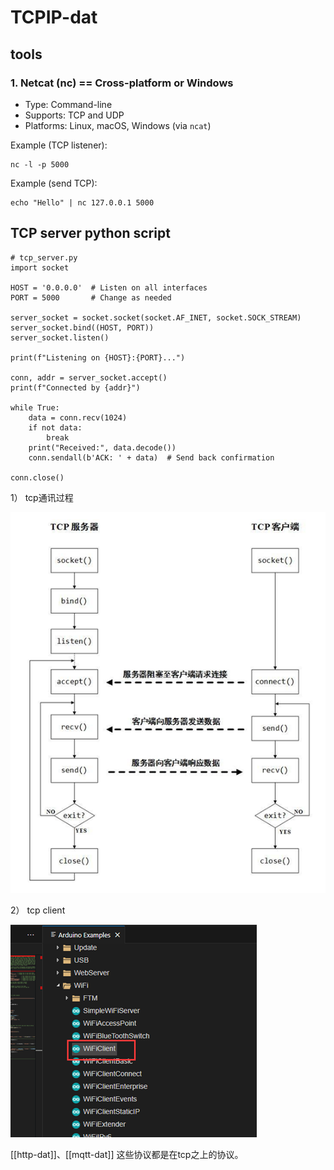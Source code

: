 
# TCPIP-dat


## tools 

### 1. Netcat (nc) == Cross-platform or Windows
- Type: Command-line
- Supports: TCP and UDP
- Platforms: Linux, macOS, Windows (via `ncat`)

Example (TCP listener):

    nc -l -p 5000

Example (send TCP):

    echo "Hello" | nc 127.0.0.1 5000

## TCP server python script 

    # tcp_server.py
    import socket

    HOST = '0.0.0.0'  # Listen on all interfaces
    PORT = 5000       # Change as needed

    server_socket = socket.socket(socket.AF_INET, socket.SOCK_STREAM)
    server_socket.bind((HOST, PORT))
    server_socket.listen()

    print(f"Listening on {HOST}:{PORT}...")

    conn, addr = server_socket.accept()
    print(f"Connected by {addr}")

    while True:
        data = conn.recv(1024)
        if not data:
            break
        print("Received:", data.decode())
        conn.sendall(b'ACK: ' + data)  # Send back confirmation

    conn.close()


1）	tcp通讯过程

![](2025-07-30-16-43-17.png)

2）	tcp client

![](2025-07-30-16-43-33.png)


[[http-dat]]、[[mqtt-dat]] 这些协议都是在tcp之上的协议。